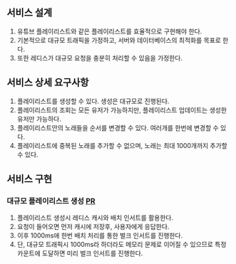 ## 서비스 설계
1. 유튜브 플레이리스트와 같은 플레이리스트를 효율적으로 구현해야 한다.
2. 기본적으로 대규모 트래픽을 가정하고, 서버와 데이터베이스의 최적화를 목표로 한다.
3. 또한 레디스가 대규모 요청을 충분히 처리할 수 있음을 가정한다.

## 서비스 상세 요구사항
1. 플레이리스트를 생성할 수 있다. 생성은 대규모로 진행된다.
2. 플레이리스트의 조회는 모든 유저가 가능하지만, 플레이리스트 업데이트는 생성한 유저만 가능하다.
3. 플레이리스트안의 노래들을 순서를 변경할 수 있다. 여러개를 한번에 변경할 수 있다.
4. 플레이리스트에 중복된 노래를 추가할 수 없으며, 노래는 최대 1000개까지 추가할 수 있다.

## 서비스 구현
### 대규모 플레이리스트 생성 [PR](https://github.com/Gseungmin/playlist/pull/3)

1. 플레이리스트 생성시 레디스 캐시와 배치 인서트를 활용한다.
2. 요청이 들어오면 먼저 캐시에 저장후, 사용자에게 응답한다.
3. 이후 1000ms애 한번 배치 처리를 통한 벌크 인서트를 진행한다.
4. 단, 대규모 트래픽시 1000ms라 하더라도 메모리 문제로 이어질 수 있으므로 특정 카운트에 도달하면 미리 벌크 인서트를 진행한다.
